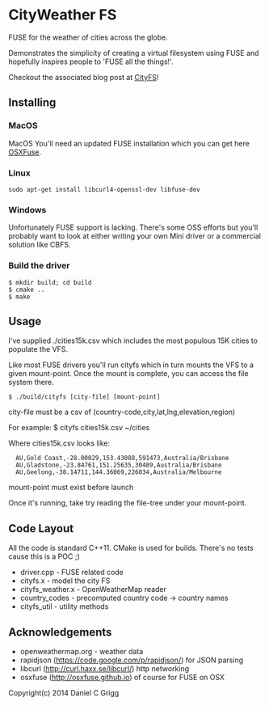 # CityWeather FS

FUSE for the weather of cities across the globe.

Demonstrates the simplicity of creating a virtual filesystem 
using FUSE and hopefully inspires people to 'FUSE all the things!'.

Checkout the associated blog post at [CityFS](http://danielgrigg.github.io)!


## Installing

### MacOS

MacOS You'll need an updated FUSE installation which you can
get here [OSXFuse](http://osxfuse.github.io).   

### Linux  

    sudo apt-get install libcurl4-openssl-dev libfuse-dev

### Windows  

Unfortunately FUSE support is lacking.  There's some OSS efforts but you'll 
probably want to look at either writing your own Mini driver 
or a commercial solution like CBFS.


### Build the driver

    $ mkdir build; cd build
    $ cmake ..
    $ make


## Usage

I've supplied ./cities15k.csv which includes the most populous 15K cities
to populate the VFS.

Like most FUSE drivers you'll run cityfs which in turn mounts
the VFS to a given mount-point. Once the mount is complete, you 
can access the file system there.

    $ ./build/cityfs [city-file] [mount-point]

city-file must be a csv of (country-code,city,lat,lng,elevation,region)

  For example:
      $ cityfs cities15k.csv ~/cities

  Where cities15k.csv looks like:

      AU,Gold Coast,-28.00029,153.43088,591473,Australia/Brisbane
      AU,Gladstone,-23.84761,151.25635,30489,Australia/Brisbane
      AU,Geelong,-38.14711,144.36069,226034,Australia/Melbourne

mount-point must exist before launch

Once it's running, take try reading the file-tree under your mount-point.


## Code Layout

All the code is standard C++11.  CMake is used for builds.  There's no 
tests cause this is a POC ;)

+ driver.cpp - FUSE related code
+ cityfs.x - model the city FS
+ cityfs\_weather.x - OpenWeatherMap reader
+ country\_codes - precomputed country code -> country names
+ cityfs\_util - utility methods


## Acknowledgements

+ openweathermap.org - weather data
+ rapidjson (https://code.google.com/p/rapidjson/) for JSON parsing
+ libcurl (http://curl.haxx.se/libcurl/) http networking
+ osxfuse (http://osxfuse.github.io) of course for FUSE on OSX

Copyright(c) 2014 Daniel C Grigg
